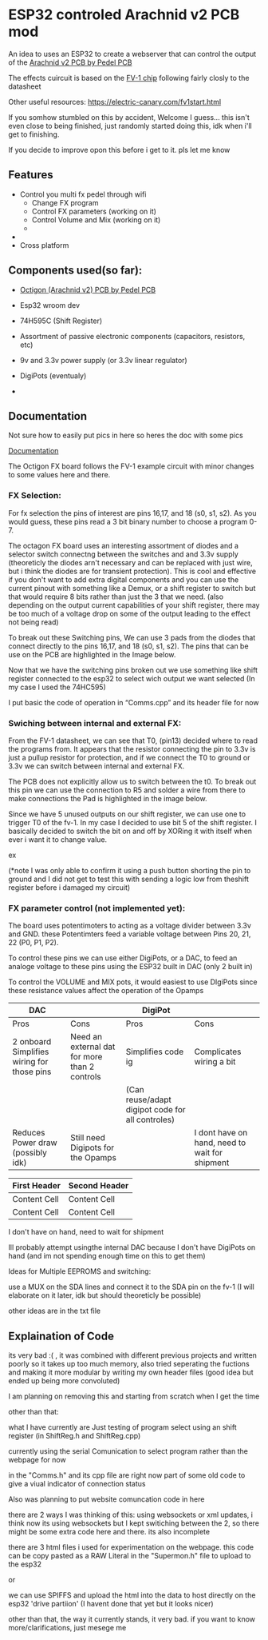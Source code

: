 
# ESP32 controled Arachnid v2 PCB mod

An idea to uses an ESP32 to create a webserver that can control the output of the [Arachnid v2 PCB by Pedel PCB](https://www.pedalpcb.com/product/octagon/)

The effects cuircuit is based on the [FV-1 chip](http://spinsemi.com/Products/datasheets/spn1001/FV-1.pdf) following fairly closly to the datasheet

Other useful resources: https://electric-canary.com/fv1start.html


If you somhow stumbled on this by accident, Welcome I guess... this isn't even close to being finished, just randomly started doing this, idk when i'll get to finishing. 

If you decide to improve opon this before i get to it. pls let me know 





## Features

- Control you multi fx pedel through wifi
    - Change FX program
    - Control FX parameters (working on it)
    - Control Volume and Mix (working on it)
    - 
- 
- Cross platform


## Components used(so far): 

- [Octigon (Arachnid v2) PCB by Pedel PCB](https://www.pedalpcb.com/product/octagon/)
- Esp32 wroom dev
- 74H595C (Shift Register)
- Assortment of passive electronic components (capacitors, resistors, etc)
- 9v and 3.3v power supply (or 3.3v linear regulator)

- DigiPots (eventualy)
-

## Documentation
Not sure how to easily put pics in here so heres the doc with some pics

[Documentation](https://docs.google.com/document/d/1YMJDztT-3IjzAF4EKWoZTLshfhHZI1bToYKVvrYV1EU/edit?usp=sharing)






The Octigon FX board follows the FV-1 example circuit with minor changes to some values here and there.



### FX Selection:

For fx selection the pins of interest are pins 16,17, and 18 (s0, s1, s2). As you would guess, these pins read a 3 bit binary number to choose a program 0-7.


The octagon FX board uses an interesting assortment of diodes and a selector switch connectng between the switches and and 3.3v supply (theoreticly the diodes arn't necessary and can be replaced with just wire, but i think the diodes are for transient protection).
This is cool and effective if you don't want to add extra digital components and you can use the current pinout with something like a Demux, or a shift register to switch but that would require 8 bits rather than just the 3 that we need. (also depending on the output current capabilities of your shift register, there may be too much of a voltage drop on some of the output leading to the effect not being read)

To break out these Switching pins, We can use 3 pads from the diodes that connect directly to the pins 16,17, and 18 (s0, s1, s2). The pins that can be use on the PCB are highlighted in the Image below.









Now that we have the switching pins broken out we use something like shift register connected to the esp32 to select wich output we want selected (In my case I used the 74HC595)


I put basic the code of operation in “Comms.cpp” and its header file for now



### Swiching between internal and external FX:

From the FV-1 datasheet, we can see that T0, (pin13) decided where to read the programs from. It appears that the resistor connecting the pin to 3.3v is just a pullup resistor for protection, and if we connect the T0 to ground or 3.3v we can switch between internal and external FX.


The PCB does not explicitly allow us to switch between the t0. To break out this pin we can use the connection to R5 and solder a wire from there to make connections the Pad is highlighted in the image below.






Since we have 5 unused outputs on our shift register, we can use one to trigger T0 of the fv-1. In my case I decided to use bit 5 of the shift register.
I basically decided to switch the bit on and off by XORing it with itself when ever i want it to change value. 

ex


(*note I was only able to confirm it using a push button shorting the pin to ground and I did not get to test this with sending a logic low from theshift register before i damaged my circuit)


### FX parameter control (not implemented yet):

The board uses potentimoters to acting as a voltage divider between 3.3v and GND. these Potentimters feed a variable voltage between Pins 20, 21, 22 (P0, P1, P2). 

To control these pins we can use either DigiPots, or a DAC, to feed an analoge voltage to these pins using the ESP32 built in DAC (only 2 built in)

To control the VOLUME and MIX pots, it would easiest to use DIgiPots since these resistance values affect the operation of the Opamps




| DAC  | | DigiPot||
|---|---|---------|----|
| Pros | Cons | Pros |Cons |
| 2 onboard Simplifies wiring for those pins | Need an external dat for more than 2 controls | Simplifies code ig| Complicates wiring a bit|
|| | (Can reuse/adapt digipot code for all controles) |
| Reduces Power draw (possibly idk) | Still need Digipots for the Opamps            |         | I dont have on hand, need to wait for shipment |


| First Header  | Second Header |
| ------------- | ------------- |
| Content Cell  | Content Cell  |
| Content Cell  | Content Cell  |


I don't have on hand, need to wait for shipment



















Ill probably attempt usingthe internal DAC because I don't have DigiPots on hand (and im not spending enough time on this to get them)












Ideas for Multiple EEPROMS and switching:

use a MUX on the SDA lines and connect it to the SDA pin on the fv-1 (I will elaborate on it later, idk but should theoreticly be possible)

other ideas are in the txt file
## Explaination of Code

its very bad :( , it was combined with different previous projects and written poorly so it takes up too much memory, also tried seperating the fuctions and making it more modular by writing my own header files (good idea but ended up being more convoluted)


I am planning on removing this and starting from scratch when I get the time

other than that:

what I have currently are Just testing of program select using an shift register (in ShiftReg.h and ShiftReg.cpp) 

currently using the serial Comunication to select program rather than the webpage for now



in the "Comms.h" and its cpp file are right now part of some old code to give a viual indicator of connection status

Also was planning to put website comuncation code in here 

there are 2 ways I was thinking of this:
using websockets or xml updates, i think now its using websockets but I kept switiching between the 2, so there might be some extra code here and there. its also incomplete


there are 3 html files i used for experimentation on the webpage. this code can be copy pasted as a RAW Literal in the "Supermon.h" file to upload to the esp32

or 

we can use SPIFFS and upload the html into the data to host directly on the esp32 'drive partiion' (I havent done that yet but it looks nicer) 



other than that, the way it currently stands, it very bad. if you want to know more/clarifications, just mesege me
